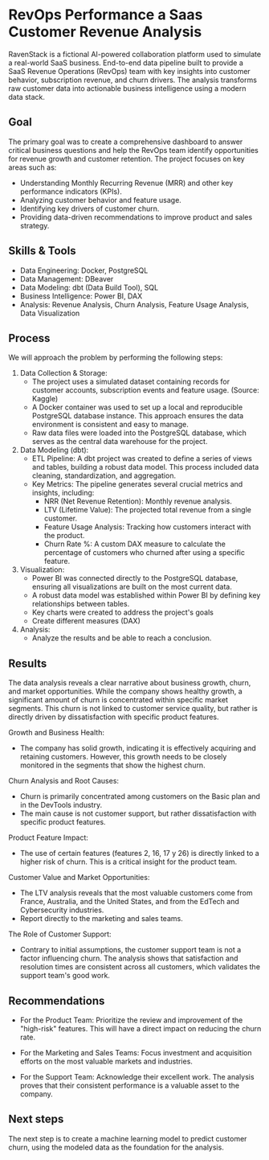 # RevOps Performance a Saas Customer Revenue Analysis
RavenStack is a fictional AI-powered collaboration platform used to simulate a real-world SaaS business. End-to-end data pipeline built to provide a SaaS Revenue Operations (RevOps) team with key insights into customer behavior, subscription revenue, and churn drivers. The analysis transforms raw customer data into actionable business intelligence using a modern data stack.

## Goal
The primary goal was to create a comprehensive dashboard to answer critical business questions and help the RevOps team identify opportunities for revenue growth and customer retention. The project focuses on key areas such as:
  - Understanding Monthly Recurring Revenue (MRR) and other key performance indicators (KPIs).
  - Analyzing customer behavior and feature usage.
  - Identifying key drivers of customer churn.
  - Providing data-driven recommendations to improve product and sales strategy.

## Skills & Tools
- Data Engineering: Docker, PostgreSQL   
- Data Management: DBeaver    
- Data Modeling: dbt (Data Build Tool), SQL    
- Business Intelligence: Power BI, DAX    
- Analysis: Revenue Analysis, Churn Analysis, Feature Usage Analysis, Data Visualization

## Process
We will approach the problem by performing the following steps:    
     
  1. Data Collection & Storage:
     - The project uses a simulated dataset containing records for customer accounts, subscription events and feature usage. (Source: Kaggle)
     - A Docker container was used to set up a local and reproducible PostgreSQL database instance. This approach ensures the data environment is consistent and easy to manage.  
     - Raw data files were loaded into the PostgreSQL database, which serves as the central data warehouse for the project. 
  2. Data Modeling (dbt):
     - ETL Pipeline: A dbt project was created to define a series of views and tables, building a robust data model. This process included data cleaning, standardization, and aggregation.     
     - Key Metrics: The pipeline generates several crucial metrics and insights, including: 
       - NRR (Net Revenue Retention): Monthly revenue analysis.
       - LTV (Lifetime Value): The projected total revenue from a single customer.
       - Feature Usage Analysis: Tracking how customers interact with the product.
       - Churn Rate %: A custom DAX measure to calculate the percentage of customers who churned after using a specific feature.
  3. Visualization:
     - Power BI was connected directly to the PostgreSQL database, ensuring all visualizations are built on the most current data.
     - A robust data model was established within Power BI by defining key relationships between tables.
     - Key charts were created to address the project's goals
     - Create different measures (DAX) 
  4. Analysis:
     - Analyze the results and be able to reach a conclusion.

## Results 
The data analysis reveals a clear narrative about business growth, churn, and market opportunities. While the company shows healthy growth, a significant amount of churn is concentrated within specific market segments. This churn is not linked to customer service quality, but rather is directly driven by dissatisfaction with specific product features.

Growth and Business Health:
  - The company has solid growth, indicating it is effectively acquiring and retaining customers. However, this growth needs to be closely monitored in the segments that show the highest churn.

Churn Analysis and Root Causes:
  - Churn is primarily concentrated among customers on the Basic plan and in the DevTools industry.
  - The main cause is not customer support, but rather dissatisfaction with specific product features.

Product Feature Impact:
  - The use of certain features (features 2, 16, 17 y 26) is directly linked to a higher risk of churn. This is a critical insight for the product team.

Customer Value and Market Opportunities:
  - The LTV analysis reveals that the most valuable customers come from France, Australia, and the United States, and from the EdTech and Cybersecurity industries.
  - Report directly to the marketing and sales teams.

The Role of Customer Support:
  - Contrary to initial assumptions, the customer support team is not a factor influencing churn. The analysis shows that satisfaction and resolution times are consistent across all customers, which validates the support team's good work.

## Recommendations
  - For the Product Team: Prioritize the review and improvement of the "high-risk" features. This will have a direct impact on reducing the churn rate.

  - For the Marketing and Sales Teams: Focus investment and acquisition efforts on the most valuable markets and industries.

  - For the Support Team: Acknowledge their excellent work. The analysis proves that their consistent performance is a valuable asset to the company.

## Next steps
The next step is to create a machine learning model to predict customer churn, using the modeled data as the foundation for the analysis.
